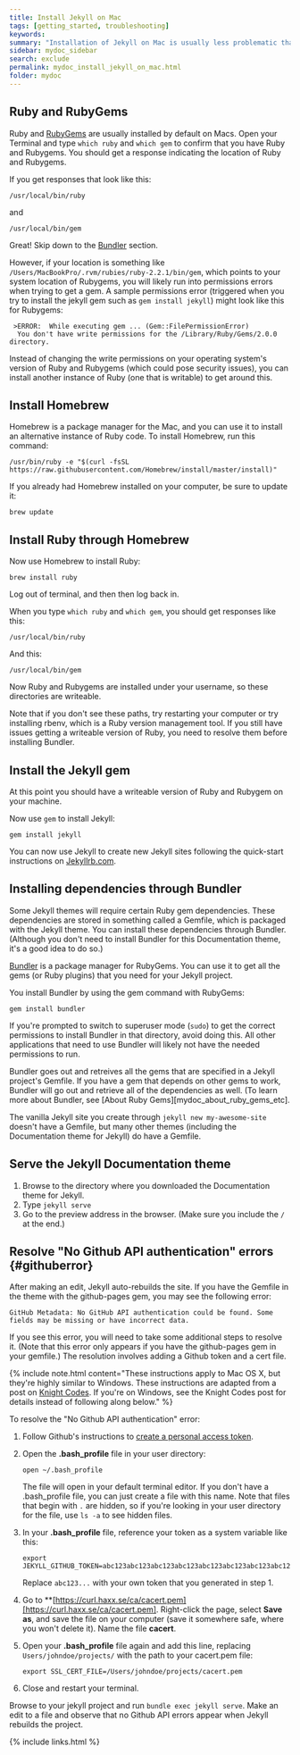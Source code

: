 ```yaml
---
title: Install Jekyll on Mac
tags: [getting_started, troubleshooting]
keywords:
summary: "Installation of Jekyll on Mac is usually less problematic than on Windows. However, you may run into permissions issues with Ruby that you must overcome. You should also use Bundler to be sure that you have all the required gems and other utilities on your computer to make the project run. "
sidebar: mydoc_sidebar
search: exclude
permalink: mydoc_install_jekyll_on_mac.html
folder: mydoc
---
```


## Ruby and RubyGems

Ruby and [RubyGems](https://rubygems.org/pages/download) are usually installed by default on Macs. Open your Terminal and type `which ruby` and  `which gem` to confirm that you have Ruby and Rubygems. You should get a response indicating the location of Ruby and Rubygems.

If you get responses that look like this:

```
/usr/local/bin/ruby
```

and

```
/usr/local/bin/gem
```

Great! Skip down to the [Bundler](#bundler) section.

However, if your location is something like `/Users/MacBookPro/.rvm/rubies/ruby-2.2.1/bin/gem`, which points to your system location of Rubygems, you will likely run into permissions errors when trying to get a gem. A sample permissions error (triggered when you try to install the jekyll gem such as `gem install jekyll`) might look like this for Rubygems:

```
 >ERROR:  While executing gem ... (Gem::FilePermissionError)
  You don't have write permissions for the /Library/Ruby/Gems/2.0.0 directory.
```  

Instead of changing the write permissions on your operating system's version of Ruby and Rubygems (which could pose security issues), you can install another instance of Ruby (one that is writable) to get around this.

## Install Homebrew

Homebrew is a package manager for the Mac, and you can use it to install an alternative instance of Ruby code. To install Homebrew, run this command:

```
/usr/bin/ruby -e "$(curl -fsSL https://raw.githubusercontent.com/Homebrew/install/master/install)"
```

If you already had Homebrew installed on your computer, be sure to update it:

```
brew update
```

## Install Ruby through Homebrew

Now use Homebrew to install Ruby:

```
brew install ruby
```

Log out of terminal, and then then log back in.

When you type `which ruby` and `which gem`, you should get responses like this:

```
/usr/local/bin/ruby
```

And this:

```
/usr/local/bin/gem
```

Now Ruby and Rubygems are installed under your username, so these directories are writeable.

Note that if you don't see these paths, try restarting your computer or try installing rbenv, which is a Ruby version management tool. If you still have issues getting a writeable version of Ruby, you need to resolve them before installing Bundler.

<h2 id="bundler">Install the Jekyll gem</h2>

At this point you should have a writeable version of Ruby and Rubygem on your machine.

Now use `gem` to install Jekyll:

```
gem install jekyll
```

You can now use Jekyll to create new Jekyll sites following the quick-start instructions on [Jekyllrb.com](http://jekyllrb.com).

## Installing dependencies through Bundler

Some Jekyll themes will require certain Ruby gem dependencies. These dependencies are stored in something called a Gemfile, which is packaged with the Jekyll theme. You can install these dependencies through Bundler. (Although you don't need to install Bundler for this Documentation theme, it's a good idea to do so.)

[Bundler](http://bundler.io/) is a package manager for RubyGems. You can use it to get all the gems (or Ruby plugins) that you need for your Jekyll project.

You install Bundler by using the gem command with RubyGems:

```
gem install bundler
```

If you're prompted to switch to superuser mode (`sudo`) to get the correct permissions to install Bundler in that directory, avoid doing this. All other applications that need to use Bundler will likely not have the needed permissions to run.

Bundler goes out and retreives all the gems that are specified in a Jekyll project's Gemfile. If you have a gem that depends on other gems to work, Bundler will go out and retrieve all of the dependencies as well. (To learn more about Bundler, see [About Ruby Gems][mydoc_about_ruby_gems_etc].

The vanilla Jekyll site you create through `jekyll new my-awesome-site` doesn't have a Gemfile, but many other themes (including the Documentation theme for Jekyll) do have a Gemfile.

## Serve the Jekyll Documentation theme

1. Browse to the directory where you downloaded the Documentation theme for Jekyll.
2. Type `jekyll serve`
3. Go to the preview address in the browser. (Make sure you include the `/` at the end.)

## Resolve "No Github API authentication" errors {#githuberror}

After making an edit, Jekyll auto-rebuilds the site. If you have the Gemfile in the theme with the github-pages gem, you may see the following error:

```
GitHub Metadata: No GitHub API authentication could be found. Some fields may be missing or have incorrect data.
```

If you see this error, you will need to take some additional steps to resolve it. (Note that this error only appears if you have the github-pages gem in your gemfile.) The resolution involves adding a Github token and a cert file.

{% include note.html content="These instructions apply to Mac OS X, but they're highly similar to Windows. These instructions are adapted from a post on [Knight Codes](http://knightcodes.com/miscellaneous/2016/09/13/fix-github-metadata-error.html). If you're on Windows, see the Knight Codes post for details instead of following along below." %}

To resolve the "No Github API authentication" error:

1.  Follow Github's instructions to [create a personal access token](https://help.github.com/articles/creating-an-access-token-for-command-line-use/).
2.  Open the **.bash_profile** file in your user directory:

    ```
    open ~/.bash_profile
    ```

    The file will open in your default terminal editor. If you don't have a .bash_profile file, you can just create a file with this name. Note that files that begin with `.` are hidden, so if you're looking in your user directory for the file, use `ls -a` to see hidden files.

3.  In your **.bash_profile** file, reference your token as a system variable like this:

    ```
    export JEKYLL_GITHUB_TOKEN=abc123abc123abc123abc123abc123abc123abc123abc123
    ```

    Replace `abc123...` with your own token that you generated in step 1.

4.  Go to **[https://curl.haxx.se/ca/cacert.pem][https://curl.haxx.se/ca/cacert.pem]. Right-click the page, select **Save as**, and save the file on your computer (save it somewhere safe, where you won't delete it). Name the file **cacert**.
5.  Open your **.bash_profile** file again and add this line, replacing `Users/johndoe/projects/` with the path to your cacert.pem file:

    ```
    export SSL_CERT_FILE=/Users/johndoe/projects/cacert.pem
    ```

6.  Close and restart your terminal.

Browse to your jekyll project and run `bundle exec jekyll serve`. Make an edit to a file and observe that no Github API errors appear when Jekyll rebuilds the project.

{% include links.html %}

